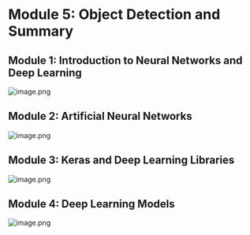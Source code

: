 

# Module 5: Object Detection and Summary
## Module 1: Introduction to Neural Networks and Deep Learning
![image.png](https://prod-files-secure.s3.us-west-2.amazonaws.com/03e82b26-cccb-4906-bb56-adabcbdc0655/a8d40bcb-c482-4026-8872-311e16b2dc63/image.png?X-Amz-Algorithm=AWS4-HMAC-SHA256&X-Amz-Content-Sha256=UNSIGNED-PAYLOAD&X-Amz-Credential=ASIAZI2LB466WX3I4GDX%2F20250130%2Fus-west-2%2Fs3%2Faws4_request&X-Amz-Date=20250130T051518Z&X-Amz-Expires=3600&X-Amz-Security-Token=IQoJb3JpZ2luX2VjEJX%2F%2F%2F%2F%2F%2F%2F%2F%2F%2FwEaCXVzLXdlc3QtMiJIMEYCIQD3acOaQd1Cy2H398BDXMdQSsvtnydsNm9GLNV3N%2F0esQIhAP3KW9%2F9XsZxTFstBqzYUrprE4hGAZCg3JMyO183hQnAKogECJ7%2F%2F%2F%2F%2F%2F%2F%2F%2F%2FwEQABoMNjM3NDIzMTgzODA1Igy%2FpjhE14xH1pz76IIq3APOfFB1xSJa6g6ZaaDwFbR1I54ISUNM9KqQbzesdGoOF3%2F8wDYEHYIpLk5UBX11E9Lsqvtq%2FkMQKJIVLgEw28po6e1Xlt2kLVszWADowdbPMT2R%2FcspqrxiDMqHCGqE0LxmoK7B%2FA3%2FZlxaQCpk4UWK7ylx0acy0JAtR%2FRlW%2BI%2FBWdydtBI1zrFP891MD3KoM5JWv0cDdHiORZoYJxczU1f5aJAwzfxE4kqOp42RkbevZJkTTSYhGHDxs0GSbbnDW8rZFSAFFg%2BwJi0xxuQXlJTffHrC4rpcU%2BdY7jYvsxNQHDOC%2FCbiHPCviiOm%2FHW5sa7OKO%2F%2BXaFBdI3ufhBOeqNVPeDedufiRr3x2Py9tDN1wfaJt%2B7IjoCAu5UjRVHOXsURchffz6KYzbJODC3l5njcThvJ45wXab7ig5YXMO8LvOVoxrakfUBW8CcOlnoM02%2B6sCdnpk%2FJx%2Bi3NdwJf%2BI6PdYPtdfNLAFHLm4G9A2m78zHf1%2BhkZcz3RZ7M5Ze64zFLYwT9yM1JrRrSmSQsjTHIqmE6dVIVTpKMgco4NpdOVxnaJgGtD%2FEnt9J%2F0TUCx2n0j6hbzA4toPx%2FZhNTgwkv%2Bld6ReH%2BtgnWHB7KJb1eW777%2BsP4VoVq04ZTDthuy8BjqkAZ2gH9Q1RaItWjC7JTO3nagtDpmGMHoIZWLWV6wDSHWECl3FfFWravA3weBd%2FfrbQ5t5dAVYXmSAnOvGghn1IpmsOUw%2BJiZVhCeJQIj37grkL%2FpN%2FevWP7%2FU68BOc1uMV0Prk5swiXkQzGnD6GeqWPWP4DeTeEhBwU%2FLt4%2B4znzUfzatVbIrSozsryD%2BvgYlp9aeiv%2B%2FIPGLgd6%2BMQTjTGoDeuEc&X-Amz-Signature=0fd6cc0e1e5589e5d9dac447792c8653f9e038bad494b43fdf9e557509a7c3c2&X-Amz-SignedHeaders=host&x-id=GetObject)
## Module 2: Artificial Neural Networks
![image.png](https://prod-files-secure.s3.us-west-2.amazonaws.com/03e82b26-cccb-4906-bb56-adabcbdc0655/5157ca89-62da-41d9-a98f-6432b71047a9/image.png?X-Amz-Algorithm=AWS4-HMAC-SHA256&X-Amz-Content-Sha256=UNSIGNED-PAYLOAD&X-Amz-Credential=ASIAZI2LB466WX3I4GDX%2F20250130%2Fus-west-2%2Fs3%2Faws4_request&X-Amz-Date=20250130T051518Z&X-Amz-Expires=3600&X-Amz-Security-Token=IQoJb3JpZ2luX2VjEJX%2F%2F%2F%2F%2F%2F%2F%2F%2F%2FwEaCXVzLXdlc3QtMiJIMEYCIQD3acOaQd1Cy2H398BDXMdQSsvtnydsNm9GLNV3N%2F0esQIhAP3KW9%2F9XsZxTFstBqzYUrprE4hGAZCg3JMyO183hQnAKogECJ7%2F%2F%2F%2F%2F%2F%2F%2F%2F%2FwEQABoMNjM3NDIzMTgzODA1Igy%2FpjhE14xH1pz76IIq3APOfFB1xSJa6g6ZaaDwFbR1I54ISUNM9KqQbzesdGoOF3%2F8wDYEHYIpLk5UBX11E9Lsqvtq%2FkMQKJIVLgEw28po6e1Xlt2kLVszWADowdbPMT2R%2FcspqrxiDMqHCGqE0LxmoK7B%2FA3%2FZlxaQCpk4UWK7ylx0acy0JAtR%2FRlW%2BI%2FBWdydtBI1zrFP891MD3KoM5JWv0cDdHiORZoYJxczU1f5aJAwzfxE4kqOp42RkbevZJkTTSYhGHDxs0GSbbnDW8rZFSAFFg%2BwJi0xxuQXlJTffHrC4rpcU%2BdY7jYvsxNQHDOC%2FCbiHPCviiOm%2FHW5sa7OKO%2F%2BXaFBdI3ufhBOeqNVPeDedufiRr3x2Py9tDN1wfaJt%2B7IjoCAu5UjRVHOXsURchffz6KYzbJODC3l5njcThvJ45wXab7ig5YXMO8LvOVoxrakfUBW8CcOlnoM02%2B6sCdnpk%2FJx%2Bi3NdwJf%2BI6PdYPtdfNLAFHLm4G9A2m78zHf1%2BhkZcz3RZ7M5Ze64zFLYwT9yM1JrRrSmSQsjTHIqmE6dVIVTpKMgco4NpdOVxnaJgGtD%2FEnt9J%2F0TUCx2n0j6hbzA4toPx%2FZhNTgwkv%2Bld6ReH%2BtgnWHB7KJb1eW777%2BsP4VoVq04ZTDthuy8BjqkAZ2gH9Q1RaItWjC7JTO3nagtDpmGMHoIZWLWV6wDSHWECl3FfFWravA3weBd%2FfrbQ5t5dAVYXmSAnOvGghn1IpmsOUw%2BJiZVhCeJQIj37grkL%2FpN%2FevWP7%2FU68BOc1uMV0Prk5swiXkQzGnD6GeqWPWP4DeTeEhBwU%2FLt4%2B4znzUfzatVbIrSozsryD%2BvgYlp9aeiv%2B%2FIPGLgd6%2BMQTjTGoDeuEc&X-Amz-Signature=8030bf63bc39402d2925b746d2c0ee948c2a08e3164bc78b974e95718e6c912f&X-Amz-SignedHeaders=host&x-id=GetObject)
## Module 3: Keras and Deep Learning Libraries
![image.png](https://prod-files-secure.s3.us-west-2.amazonaws.com/03e82b26-cccb-4906-bb56-adabcbdc0655/5089ce50-05f1-470d-ad42-42503bf1df5f/image.png?X-Amz-Algorithm=AWS4-HMAC-SHA256&X-Amz-Content-Sha256=UNSIGNED-PAYLOAD&X-Amz-Credential=ASIAZI2LB466WX3I4GDX%2F20250130%2Fus-west-2%2Fs3%2Faws4_request&X-Amz-Date=20250130T051518Z&X-Amz-Expires=3600&X-Amz-Security-Token=IQoJb3JpZ2luX2VjEJX%2F%2F%2F%2F%2F%2F%2F%2F%2F%2FwEaCXVzLXdlc3QtMiJIMEYCIQD3acOaQd1Cy2H398BDXMdQSsvtnydsNm9GLNV3N%2F0esQIhAP3KW9%2F9XsZxTFstBqzYUrprE4hGAZCg3JMyO183hQnAKogECJ7%2F%2F%2F%2F%2F%2F%2F%2F%2F%2FwEQABoMNjM3NDIzMTgzODA1Igy%2FpjhE14xH1pz76IIq3APOfFB1xSJa6g6ZaaDwFbR1I54ISUNM9KqQbzesdGoOF3%2F8wDYEHYIpLk5UBX11E9Lsqvtq%2FkMQKJIVLgEw28po6e1Xlt2kLVszWADowdbPMT2R%2FcspqrxiDMqHCGqE0LxmoK7B%2FA3%2FZlxaQCpk4UWK7ylx0acy0JAtR%2FRlW%2BI%2FBWdydtBI1zrFP891MD3KoM5JWv0cDdHiORZoYJxczU1f5aJAwzfxE4kqOp42RkbevZJkTTSYhGHDxs0GSbbnDW8rZFSAFFg%2BwJi0xxuQXlJTffHrC4rpcU%2BdY7jYvsxNQHDOC%2FCbiHPCviiOm%2FHW5sa7OKO%2F%2BXaFBdI3ufhBOeqNVPeDedufiRr3x2Py9tDN1wfaJt%2B7IjoCAu5UjRVHOXsURchffz6KYzbJODC3l5njcThvJ45wXab7ig5YXMO8LvOVoxrakfUBW8CcOlnoM02%2B6sCdnpk%2FJx%2Bi3NdwJf%2BI6PdYPtdfNLAFHLm4G9A2m78zHf1%2BhkZcz3RZ7M5Ze64zFLYwT9yM1JrRrSmSQsjTHIqmE6dVIVTpKMgco4NpdOVxnaJgGtD%2FEnt9J%2F0TUCx2n0j6hbzA4toPx%2FZhNTgwkv%2Bld6ReH%2BtgnWHB7KJb1eW777%2BsP4VoVq04ZTDthuy8BjqkAZ2gH9Q1RaItWjC7JTO3nagtDpmGMHoIZWLWV6wDSHWECl3FfFWravA3weBd%2FfrbQ5t5dAVYXmSAnOvGghn1IpmsOUw%2BJiZVhCeJQIj37grkL%2FpN%2FevWP7%2FU68BOc1uMV0Prk5swiXkQzGnD6GeqWPWP4DeTeEhBwU%2FLt4%2B4znzUfzatVbIrSozsryD%2BvgYlp9aeiv%2B%2FIPGLgd6%2BMQTjTGoDeuEc&X-Amz-Signature=669bcc9bed08f6a2da8577cd760d67356201b1b0329f356930ff4b07f45d0a5c&X-Amz-SignedHeaders=host&x-id=GetObject)
## Module 4: Deep Learning Models
![image.png](https://prod-files-secure.s3.us-west-2.amazonaws.com/03e82b26-cccb-4906-bb56-adabcbdc0655/4e22fcb0-cfbc-4d28-b961-b9b8fde071f0/image.png?X-Amz-Algorithm=AWS4-HMAC-SHA256&X-Amz-Content-Sha256=UNSIGNED-PAYLOAD&X-Amz-Credential=ASIAZI2LB466WX3I4GDX%2F20250130%2Fus-west-2%2Fs3%2Faws4_request&X-Amz-Date=20250130T051518Z&X-Amz-Expires=3600&X-Amz-Security-Token=IQoJb3JpZ2luX2VjEJX%2F%2F%2F%2F%2F%2F%2F%2F%2F%2FwEaCXVzLXdlc3QtMiJIMEYCIQD3acOaQd1Cy2H398BDXMdQSsvtnydsNm9GLNV3N%2F0esQIhAP3KW9%2F9XsZxTFstBqzYUrprE4hGAZCg3JMyO183hQnAKogECJ7%2F%2F%2F%2F%2F%2F%2F%2F%2F%2FwEQABoMNjM3NDIzMTgzODA1Igy%2FpjhE14xH1pz76IIq3APOfFB1xSJa6g6ZaaDwFbR1I54ISUNM9KqQbzesdGoOF3%2F8wDYEHYIpLk5UBX11E9Lsqvtq%2FkMQKJIVLgEw28po6e1Xlt2kLVszWADowdbPMT2R%2FcspqrxiDMqHCGqE0LxmoK7B%2FA3%2FZlxaQCpk4UWK7ylx0acy0JAtR%2FRlW%2BI%2FBWdydtBI1zrFP891MD3KoM5JWv0cDdHiORZoYJxczU1f5aJAwzfxE4kqOp42RkbevZJkTTSYhGHDxs0GSbbnDW8rZFSAFFg%2BwJi0xxuQXlJTffHrC4rpcU%2BdY7jYvsxNQHDOC%2FCbiHPCviiOm%2FHW5sa7OKO%2F%2BXaFBdI3ufhBOeqNVPeDedufiRr3x2Py9tDN1wfaJt%2B7IjoCAu5UjRVHOXsURchffz6KYzbJODC3l5njcThvJ45wXab7ig5YXMO8LvOVoxrakfUBW8CcOlnoM02%2B6sCdnpk%2FJx%2Bi3NdwJf%2BI6PdYPtdfNLAFHLm4G9A2m78zHf1%2BhkZcz3RZ7M5Ze64zFLYwT9yM1JrRrSmSQsjTHIqmE6dVIVTpKMgco4NpdOVxnaJgGtD%2FEnt9J%2F0TUCx2n0j6hbzA4toPx%2FZhNTgwkv%2Bld6ReH%2BtgnWHB7KJb1eW777%2BsP4VoVq04ZTDthuy8BjqkAZ2gH9Q1RaItWjC7JTO3nagtDpmGMHoIZWLWV6wDSHWECl3FfFWravA3weBd%2FfrbQ5t5dAVYXmSAnOvGghn1IpmsOUw%2BJiZVhCeJQIj37grkL%2FpN%2FevWP7%2FU68BOc1uMV0Prk5swiXkQzGnD6GeqWPWP4DeTeEhBwU%2FLt4%2B4znzUfzatVbIrSozsryD%2BvgYlp9aeiv%2B%2FIPGLgd6%2BMQTjTGoDeuEc&X-Amz-Signature=8b36ace2c0631357c7fd765e993fb4c64eec9c51cbc6cb1cf3eea47f0db8c895&X-Amz-SignedHeaders=host&x-id=GetObject)